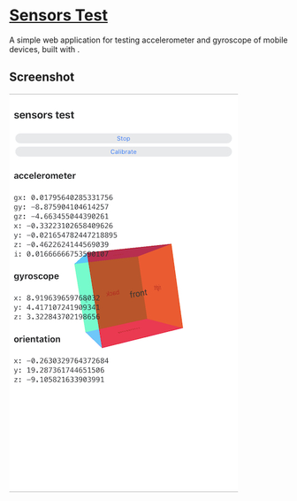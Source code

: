 # [Sensors Test](https://sensors-test.vercel.app/)
A simple web application for testing accelerometer and gyroscope of mobile devices, built with .

## Screenshot
![screenshot of sensors test app](screenshot.jpg)